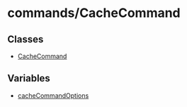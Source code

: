 # commands/CacheCommand

## Classes

- [CacheCommand](classes/CacheCommand.md)

## Variables

- [cacheCommandOptions](variables/cacheCommandOptions.md)
